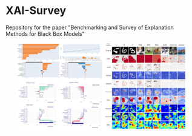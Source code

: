 # XAI-Survey

Repository for the paper "Benchmarking and Survey of Explanation Methods for Black Box Models"
<p ></p>
<p align="center">
  <img src="blob/readme_image.png" alt="Alibi Logo" width="90%">
</p>
